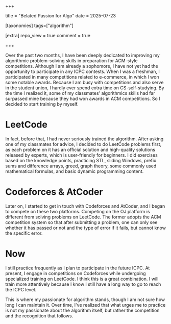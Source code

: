 +++

title = "Belated Passion for Algo"
date = 2025-07-23

[taxonomies]
tags=["algorithm"]

[extra]
repo_view = true
comment = true

+++

Over the past two months, I have been deeply dedicated to improving my algorithmic problem-solving skills in preparation for ACM-style competitions.
 Although I am already a sophomore, I have not yet had the opportunity to participate in any ICPC contests. When I was a freshman, I participated in many competitions related to e-commerce, in which I won some notable awards.  Because I am busy with competitions and also serve in the student union, I hardly ever spend extra time on CS-self-studying. By the time I realized it, some of my classmates' algorithmics skills had far surpassed mine because they had won awards in ACM competitions. So I decided to start training by myself.

# LeetCode

In fact, before that, I had never seriously trained the algorithm.  After asking one of my classmates for advice, I decided to do LeetCode problems first, as each problem on it has an official solution and high-quality solutions released by experts, which is user-friendly for beginners.  I did exercises based on the knowledge points, practicing STL, sliding Windows, prefix sums and difference arrays, greed, graph theory, some commonly used mathematical formulas, and basic dynamic programming content.

# Codeforces & AtCoder

Later on, I started to get in touch with Codeforces and AtCoder, and I began to compete on these two platforms.  Competing on the OJ platform is different from solving problems on LeetCode.  The former adopts the ACM competition system so that after submitting a problem, one can only see whether it has passed or not and the type of error if it fails, but cannot know the specific error.

# Now

I still practice frequently as I plan to participate in the future ICPC.  At present, I engage in competitions on Codeforces while undergoing specialized training on LeetCode.  I think this is a great combination. I will train more attentively because I know I still have a long way to go to reach the ICPC level.

This is where my passionate for algorithm stands, though I am not sure how long I can maintain it. Over time, I've realized that what urges me to practice is not my passionate about the algorithm itself, but rather the competition and the recognition that follows.